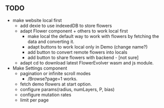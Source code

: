 ## TODO

* make website local first
    + add dexie to use indexedDB to store flowers
    + adapt Flower component + others to work local first
        - make local the default way to work with flowers
          by fetching the data and converting it.
        + adapt buttons to work local only in Demo (change name?)
        + add button to convert remote flowers into locals
        + add button to share flowers with backend - [not sure]
    + adapt cd to download latest FlowerEvolver wasm and js module.
* Make Settings component
    + pagination or infinite scroll modes
        - /Browse?page=1 works.
    + fetch demo flowers at start option.
    + configure params(radius, numLayers, P, bias)
    + configure mutation rates
    + limit per page

